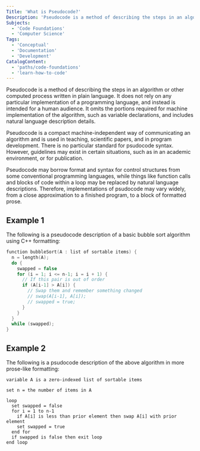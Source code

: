 ```yaml
---
Title: 'What is Pseudocode?'
Description: 'Pseudocode is a method of describing the steps in an algorithm or other computed process written in plain language. It does not rely on any particular implementation of a programming language, and instead is intended for a human audience. It omits the portions required for machine implementation of the algorithm, such as variable declarations, and includes natural language description details. Pseudocode is a compact machine-independent way of communicating an algorithm and is used in teaching, scientific papers, and in program development. There is no particular standard for psudocode syntax. However, guidelines may exist in certain situations, such as in an academic environment, or for publication. Pseudocode may borrow format and syntax for control structures from some conventional programming languages, while things like function calls and blocks of code within a loop may be replaced by natural language descriptions. Therefore, implementations of psudocode may vary widely, from a close approximation to a finished program, to a block of formatted prose. The following is a pseudocode description of a basic bubble sort algorithm using C++ formatting: cpp function bubbleSort(A : list of sortable items) {'
Subjects:
  - 'Code Foundations'
  - 'Computer Science'
Tags:
  - 'Conceptual'
  - 'Documentation'
  - 'Development'
CatalogContent:
  - 'paths/code-foundations'
  - 'learn-how-to-code'
---
```


Pseudocode is a method of describing the steps in an algorithm or other computed process written in plain language. It does not rely on any particular implementation of a programming language, and instead is intended for a human audience. It omits the portions required for machine implementation of the algorithm, such as variable declarations, and includes natural language description details.

Pseudocode is a compact machine-independent way of communicating an algorithm and is used in teaching, scientific papers, and in program development.
There is no particular standard for psudocode syntax. However, guidelines may exist in certain situations, such as in an academic environment, or for publication.

Pseudocode may borrow format and syntax for control structures from some conventional programming languages, while things like function calls and blocks of code within a loop may be replaced by natural language descriptions. Therefore, implementations of psudocode may vary widely, from a close approximation to a finished program, to a block of formatted prose.

## Example 1

The following is a pseudocode description of a basic bubble sort algorithm using C++ formatting:

```cpp
function bubbleSort(A : list of sortable items) {
  n = length(A);
  do {
    swapped = false
    for (i = 1; i <= n-1; i = i + 1) {
      // If this pair is out of order
      if (A[i-1] > A[i]) {
        // Swap them and remember something changed
        // swap(A[i-1], A[i]);
        // swapped = true;
      }
    }
  }
  while (swapped);
}
```

## Example 2

The following is a psudocode description of the above algorithm in more prose-like formatting:

```pseudo
variable A is a zero-indexed list of sortable items

set n = the number of items in A

loop
  set swapped = false
  for i = 1 to n-1
    if A[i] is less than prior element then swap A[i] with prior element
    set swapped = true
  end for
  if swapped is false then exit loop
end loop
```
